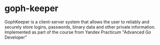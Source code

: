 # goph-keeper
GophKeeper is a client-server system that allows the user to reliably and securely store logins, passwords, binary data and other private information. Implemented as part of the course from Yandex Practicum "Advanced Go Developer"
